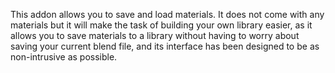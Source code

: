 This addon allows you to save and load materials. It does not come with any materials but it will make the task of building your own library easier, as it allows you to save materials to a library without having to worry about saving your current blend file, and its interface has been designed to be as non-intrusive as possible.
